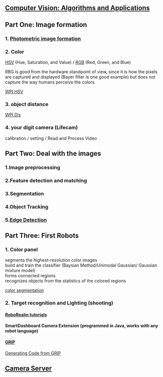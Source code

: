 
## [Computer Vision: Algorithms and Applications](http://szeliski.org/Book/)

## Part One: Image formation

### 1. [Photometric image formation](https://cseweb.ucsd.edu/classes/sp15/cse152-a/lec6.pdf)

### 2. Color
[HSV](https://en.wikipedia.org/wiki/HSL_and_HSV) (Hue, Saturation, and Value) / [RGB](https://en.wikipedia.org/wiki/RGB_color_model) (Red, Green, and Blue)   

RBG is good from the hardware standpoint of view, since it is how the pixels are captured and displayed (Bayer filter is one good example) but does not capture the way humans perceive the colors.

[WPI HSV](https://docs.wpilib.org/en/latest/docs/software/vision-processing/introduction/identifying-and-processing-the-targets.html#what-is-hsl-hsv)

### 3. object distance
[WPI Dis](https://docs.wpilib.org/en/latest/docs/software/vision-processing/introduction/identifying-and-processing-the-targets.html#distance)


### 4. your digit camera (Lifecam)
calibration / setting /  Read and Process Video


## Part Two: Deal with the images

### 1.Image preprocessing

### 2.Feature detection and matching

### 3.Segmentation

### 4.Object Tracking 

### 5.[Edge Detection](https://alliance.seas.upenn.edu/~cis581/Lectures/Fall2019/cis581-2019-Convolution3-py.pdf)

## Part Three: First Robots

### 1. Color panel 

 segments the highest-resolution color images   
 build and train the classifier (Baysian Method/Unimodal Gaussian/ Gaussian mixture model)     
 forms connected regions     
 recognizes objects from the statistics of the colored regions   

[color segmentation](https://www.cs.cmu.edu/~dst/Tekkotsu/Tutorial/colorsegment.shtml)

### 2. Target recognition and Lighting (shooting)

#### [RoboRealm tutorials](http://www.roborealm.com/tutorials.php)

#### SmartDashboard Camera Extension (programmed in Java, works with any robot language)

#### [GRIP](https://docs.wpilib.org/en/latest/docs/software/vision-processing/grip/introduction-to-grip.html)

[Generating Code from GRIP](https://docs.wpilib.org/en/latest/docs/software/vision-processing/grip/generating-code-from-grip.html) 

## [Camera Server](https://first.wpi.edu/FRC/roborio/beta/docs/java/edu/wpi/first/wpilibj/CameraServer.html)

